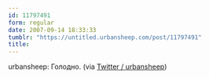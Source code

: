 ```yaml
---
id: 11797491
form: regular
date: 2007-09-14 18:33:33
tumblr: "https://untitled.urbansheep.com/post/11797491"
title:
---
```


<p>urbansheep: Голодно. (via <a href="http://twitter.com/urbansheep/statuses/268551772">Twitter / urbansheep</a>)</p>

